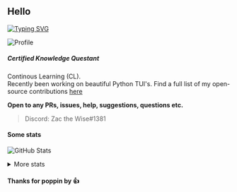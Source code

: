 ## Hello

[![Typing SVG](https://readme-typing-svg.herokuapp.com?color=%23C321F7&lines=Welcome;A+non-master...;Surrounded+by+masters...;Will+eventually+become+a+master...;Or+at+least+seem+like+one)](https://git.io/typing-svg)

<img alt="Profile" src="https://user-images.githubusercontent.com/75515581/197748830-bb1fa483-0cb9-4adc-ab5b-490711e39f7d.png">


##### Certified Knowledge Questant

Continous Learning (CL).   
Recently been working on beautiful Python TUI's. Find a full list of my open-source contributions [here](https://github.com/TechWiz-3/open-source)

**Open to any PRs, issues, help, suggestions, questions etc.**  
  
>Discord: Zac the Wise#1381

<!-- SORRY, BUT IF YOU'RE READING THIS.... YOU'RE SUS-->
#### Some stats

<!-- bruh ur still reading lmao -->
![GitHub Stats](https://github-readme-stats.vercel.app/api?username=TechWiz-3&theme=jolly) 

<details>
    <summary>More stats</summary>

![GitHub Streak](http://github-readme-streak-stats.herokuapp.com?user=TechWiz-3&theme=synthwave&date_format=M%20j%5B%2C%20Y%5D) 

![Top Langs](https://github-readme-stats.vercel.app/api/top-langs/?username=TechWiz-3&theme=jolly&layout=compact) 

<hr></hr>

#### Activity Graph

![Zac's github activity graph](https://activity-graph.herokuapp.com/graph?username=TechWiz-3&theme=github)

</details>

#### Thanks for poppin by :thumbsup:

<!--
**TechWiz-3/TechWiz-3** is a ✨ _special_ ✨ repository because its `README.md` (this file) appears on your GitHub profile.

Here are some ideas to get you started:

- 🔭 I’m currently working on ...
- 🌱 I’m currently learning ...
- 👯 I’m looking to collaborate on ...
- 🤔 I’m looking for help with ...
- 💬 Ask me about ...
- 📫 How to reach me: ...
- 😄 Pronouns: ...
- ⚡ Fun fact: ...
-->




